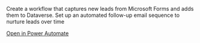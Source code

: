 Create a workflow that captures new leads from Microsoft Forms and adds them to Dataverse. Set up an automated follow-up email sequence to nurture leads over time

[Open in Power Automate](https://make.powerautomate.com/create/fromNaturalLanguage?prompt=Create%20a%20workflow%20that%20captures%20new%20leads%20from%20Microsoft%20Forms%20and%20adds%20them%20to%20Dataverse.%20Set%20up%20an%20automated%20follow-up%20email%20sequence%20to%20nurture%20leads%20over%20time&from=Copilot&utm_source=PromptLibrary)
